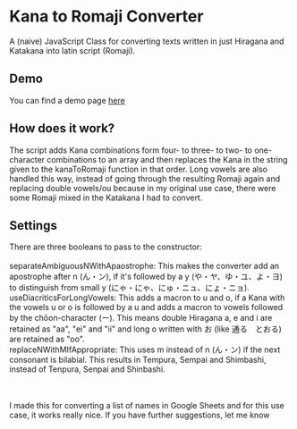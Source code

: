 # Kana to Romaji Converter
A (naive) JavaScript Class for converting texts written in just Hiragana and Katakana into latin script (Romaji).

## Demo
You can find a demo page [here](https://rappelmann.github.io/KanaToRomajiConverter/KanaToRomajiConverterDemo.html)

## How does it work?
The script adds Kana combinations form four- to three- to two- to one-character combinations to an array and then replaces the Kana in the string given to the kanaToRomaji function in that order.
Long vowels are also handled this way, instead of going through the resulting Romaji again and replacing double vowels/ou because in my original use case, there were some Romaji mixed in the Katakana I had to convert.

## Settings
There are three booleans to pass to the constructor:<br>
<br>separateAmbiguousNWithApaostrophe: This makes the converter add an apostrophe after n (ん・ン), if it's followed by a y (や・ヤ、ゆ・ユ、よ・ヨ) to distinguish from small y (にゃ・にゃ、にゅ・ニュ、にょ・ニョ). 
<br>useDiacriticsForLongVowels: This adds a macron to u and o, if a Kana with the vowels u or o is followed by a u and adds a macron to vowels followed by the chōon-character (ー). This means double Hiragana a, e and i are retained as "aa", "ei" and "ii" and long o written with お (like 通る　とおる) are retained as "oo".
<br>replaceNWithMIfAppropriate: This uses m instead of n (ん・ン) if the next consonant is bilabial. This results in Tempura, Sempai and Shimbashi, instead of Tenpura, Senpai and Shinbashi.

<br><br>I made this for converting a list of names in Google Sheets and for this use case, it works really nice. If you have further suggestions, let me know
